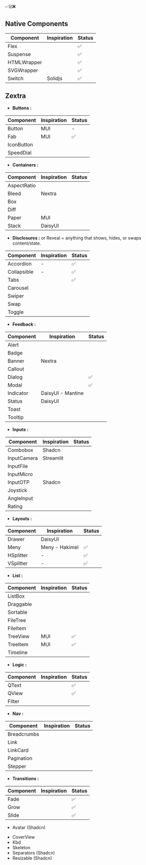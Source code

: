 ✅️☑️❌️

## Native Components

|Component|Inspiration|Status|
|-|-|-|
|Flex||✅️|
|Suspense||✅️|
|HTMLWrapper||✅️|
|SVGWrapper||✅️|
|Switch|Solidjs|✅️|

## Zextra

- **Buttons :** 

|Component|Inspiration|Status|
|-|-|-|
|Button|MUI|-|
|Fab|MUI|✅️|
|IconButton||
|SpeedDial||

- **Containers :**

|Component|Inspiration|Status|
|-|-|-|
|AspectRatio||
|Bleed|Nextra|
|Box||
|Diff||
|Paper|MUI|
|Stack|DaisyUI|


- **Disclosures :** or Reveal = anything that shows, hides, or swaps content/state.

|Component|Inspiration|Status|
|-|-|-|
|Accordion|-|✅️
|Collapsible|-|✅️
|Tabs||✅️
|Carousel||
|Swiper||
|Swap||
|Toggle||


- **Feedback :**

|Component|Inspiration|Status|
|-|-|-|
|Alert|||
|Badge|||
|Banner|Nextra||
|Callout|||
|Dialog||✅️
|Modal||✅️
|Indicator|DaisyUI - Mantine||
|Status|DaisyUI||
|Toast||
|Tooltip||

- **Inputs :**

|Component|Inspiration|Status|
|-|-|-|
|Combobox|Shadcn||
|InputCamera|Streamlit||
|InputFile|||
|InputMicro|||
|InputOTP|Shadcn||
|Joystick|||
|AngleInput|||
|Rating|||  (Start, Heart )

- **Layouts :**

|Component|Inspiration|Status|
|-|-|-|
|Drawer|DaisyUI||
|Meny|Meny - Hakimel|✅️
|HSplitter|-|✅️
|VSplitter|-|✅️


- **List :**

|Component|Inspiration|Status|
|-|-|-|
|ListBox|||
|Draggable||
|Sortable||
|FileTree|||
|FileItem|||
|TreeView|MUI|✅️
|TreeItem|MUI|✅️
|Timeline||

- **Logic :**

|Component|Inspiration|Status|
|-|-|-|
|QText||✅️
|QView||✅️
|Filter||


- **Nav :**

|Component|Inspiration|Status|
|-|-|-|
|Breadcrumbs|||
|Link|||
|LinkCard|||
|Pagination|||
|Stepper|||

- **Transitions :**

|Component|Inspiration|Status|
|-|-|-|
|Fade||✅️
|Grow||✅️
|Slide||✅️

- Avatar (Shadcn)
<!-- - Bleed - Nextra -->
- CoverView
- Kbd
- Skeleton
- Separators (Shadcn)
- Resizable (Shadcn)
<!-- - Paper (MUI) -->



